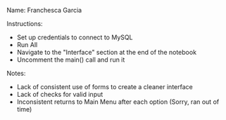Name: Franchesca Garcia

Instructions:
- Set up credentials to connect to MySQL
- Run All
- Navigate to the "Interface" section at the end of the notebook
- Uncomment the main() call and run it

Notes:
- Lack of consistent use of forms to create a cleaner interface
- Lack of checks for valid input
- Inconsistent returns to Main Menu after each option
(Sorry, ran out of time)
